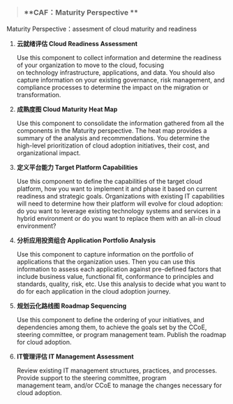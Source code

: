 > ### **CAF：Maturity Perspective **

Maturity Perspective：assesment of cloud maturity and readiness

1. **云就绪评估 Cloud Readiness Assessment**

   Use this component to collect information and determine the readiness of your organization to move to the cloud, focusing  
   on technology infrastructure, applications, and data. You should also capture information on your existing governance, risk management, and compliance processes to determine the impact on the migration or transformation.

2. **成熟度图 Cloud Maturity Heat Map**

   Use this component to consolidate the information gathered from all the components in the Maturity perspective. The heat map provides a summary of the analysis and recommendations. You determine the high-level prioritization of cloud adoption initiatives, their cost, and organizational impact.

3. **定义平台能力 Target Platform Capabilities**

   Use this component to define the capabilities of the target cloud platform, how you want to implement it and phase it based on current readiness and strategic goals. Organizations with existing IT capabilities will need to determine how their platform will evolve for cloud adoption: do you want to leverage existing technology systems and services in a hybrid environment or do you want to replace them with an all-in cloud environment?

4. **分析应用投资组合 Application Portfolio Analysis**

   Use this component to capture information on the portfolio of applications that the organization uses. Then you can use this information to assess each application against pre-defined factors that include business value, functional fit, conformance to principles and standards, quality, risk, etc. Use this analysis to decide what you want to do for each application in the cloud adoption journey.

5. **规划云化路线图 Roadmap Sequencing**

   Use this component to define the ordering of your initiatives, and dependencies among them, to achieve the goals set by the CCoE, steering committee, or program management team. Publish the roadmap for cloud adoption.

6. **IT管理评估 IT Management Assessment**

   Review existing IT management structures, practices, and processes. Provide support to the steering committee, program  
   management team, and/or CCoE to manage the changes necessary for cloud adoption.



